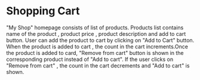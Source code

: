 # Shopping Cart
"My Shop" homepage consists of list of products.
Products list contains name of the product , product price , product description and add to cart button.
User can add the product to cart by clicking on "Add to Cart" button.
When the product is added to cart , the count in the cart increments.Once the product is added to card, "Remove from cart" button is shown in the corresponding product instead of "Add to cart".
If the user clicks on "Remove from cart" , the count in the cart decrements and "Add to cart" is shown.

